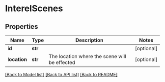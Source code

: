 # InterelScenes

## Properties
Name | Type | Description | Notes
------------ | ------------- | ------------- | -------------
**id** | **str** |  | [optional] 
**location** | **str** | The location where the scene will be effected | [optional] 

[[Back to Model list]](../README.md#documentation-for-models) [[Back to API list]](../README.md#documentation-for-api-endpoints) [[Back to README]](../README.md)

